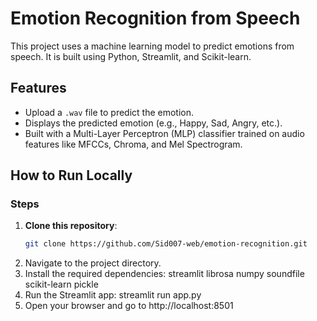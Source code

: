 # Emotion Recognition from Speech 

This project uses a machine learning model to predict emotions from speech. It is built using Python, Streamlit, and Scikit-learn.

## Features 
- Upload a `.wav` file to predict the emotion.
- Displays the predicted emotion (e.g., Happy, Sad, Angry, etc.).
- Built with a Multi-Layer Perceptron (MLP) classifier trained on audio features like MFCCs, Chroma, and Mel Spectrogram.

## How to Run Locally 
### Steps
1. **Clone this repository**:
   ```bash
   git clone https://github.com/Sid007-web/emotion-recognition.git
2. Navigate to the project directory.
3. Install the required dependencies:
 streamlit
 librosa
 numpy
 soundfile
 scikit-learn
 pickle
4. Run the Streamlit app:
   streamlit run app.py
5. Open your browser and go to http://localhost:8501
